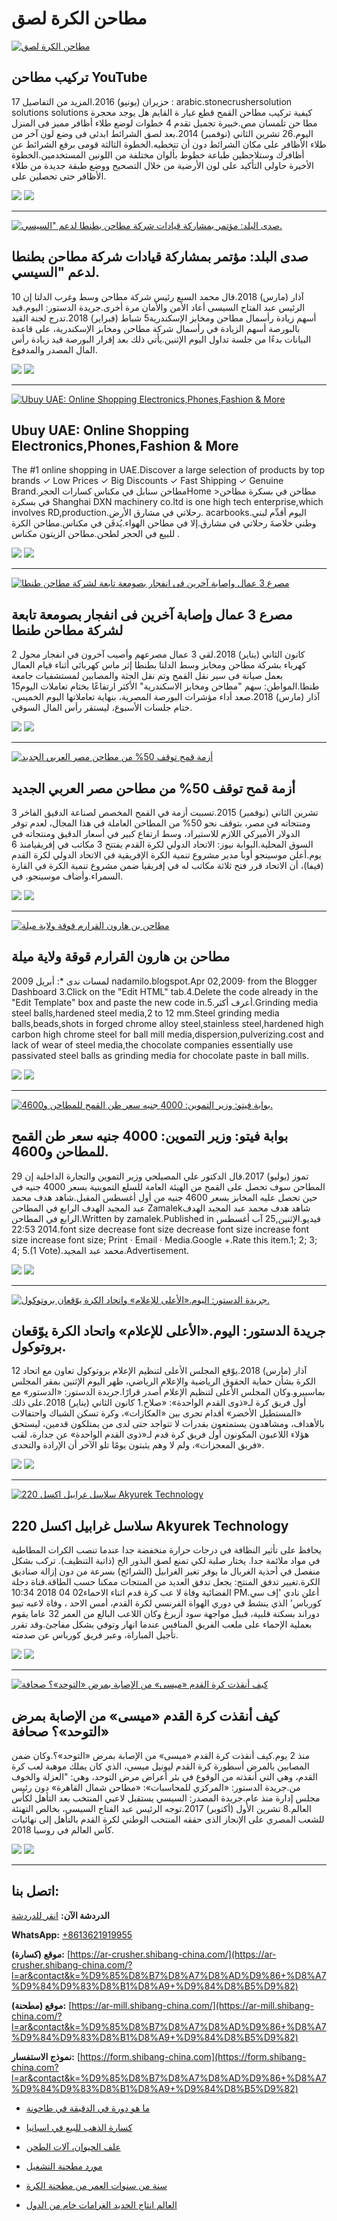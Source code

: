 # مطاحن الكرة لصق

<a href="https://swt.shibang-china.com/?l=ar&img&k=%D9%85%D8%B7%D8%A7%D8%AD%D9%86+%D8%A7%D9%84%D9%83%D8%B1%D8%A9+%D9%84%D8%B5%D9%82" target="_blank">![مطاحن الكرة لصق](http://static.shibang-china.com/all-800x300/816.jpg)</a>

## تركيب مطاحن YouTube
17 حزيران (يونيو) 2016.المزيد من التفاصيل : arabic.stonecrushersolution solutions solutions كيفية تركيب مطاحن القمح قطع غيار ة القايم هل يوجد محجرة مطا حن تلمسان مص.خبيرة تجميل تقدم 4 خطوات لوضع طلاء أظافر مميز فى المنزل اليوم.26 تشرين الثاني (نوفمبر) 2014.بعد لصق الشرائط ابدئى فى وضع لون آخر من طلاء الأظافر على مكان الشرائط دون أن تتخطيه.الخطوة الثالثة قومى برفع الشرائط عن أظافرك وستلاحظين طباعة خطوط بألوان مختلفة من اللونين المستخدمين.الخطوة الأخيرة حاولى التأكيد على لون الأرضية من خلال التصحيح ووضع طبقة جديدة من طلاء الأظافر حتى تحصلين على.


<a href="https://whatsapp.shibangsoft.com/WhatsApp.php" target="_blank" title="WhatsApp">![](http://static.shibang-china.com/icon/whatsapp.png)</a> <a href="https://swt.shibang-china.com/?l=ar&icon&k=%D9%85%D8%B7%D8%A7%D8%AD%D9%86+%D8%A7%D9%84%D9%83%D8%B1%D8%A9+%D9%84%D8%B5%D9%82" target="_blank">![](http://static.shibang-china.com/icon/chat-ar.png)</a>

---

<a href="https://swt.shibang-china.com/?l=ar&img&k=%D9%85%D8%B7%D8%A7%D8%AD%D9%86+%D8%A7%D9%84%D9%83%D8%B1%D8%A9+%D9%84%D8%B5%D9%82" target="_blank">![صدى البلد: مؤتمر بمشاركة قيادات شركة مطاحن بطنطا لدعم &quot;السيسي.](http://static.shibang-china.com/all-800x300/1415.jpg)</a>

## صدى البلد: مؤتمر بمشاركة قيادات شركة مطاحن بطنطا لدعم &quot;السيسي.
10 آذار (مارس) 2018.قال محمد السبع رئيس شركة مطاحن وسط وغرب الدلتا إن الرئيس عبد الفتاح السيسى أعاد الأمن والأمان مرة أخرى.جريدة الدستور: اليوم.قيد أسهم زيادة رأسمال مطاحن ومخابز الإسكندرية5 شباط (فبراير) 2018.تدرج لجنة القيد بالبورصة أسهم الزيادة في رأسمال شركة مطاحن ومخابز الإسكندرية، على قاعدة البيانات بدءًا من جلسة تداول اليوم الإثنين.يأتي ذلك بعد إقرار البورصة قيد زيادة رأس المال المصدر والمدفوع.


<a href="https://whatsapp.shibangsoft.com/WhatsApp.php" target="_blank" title="WhatsApp">![](http://static.shibang-china.com/icon/whatsapp.png)</a> <a href="https://swt.shibang-china.com/?l=ar&icon&k=%D9%85%D8%B7%D8%A7%D8%AD%D9%86+%D8%A7%D9%84%D9%83%D8%B1%D8%A9+%D9%84%D8%B5%D9%82" target="_blank">![](http://static.shibang-china.com/icon/chat-ar.png)</a>

---

<a href="https://swt.shibang-china.com/?l=ar&img&k=%D9%85%D8%B7%D8%A7%D8%AD%D9%86+%D8%A7%D9%84%D9%83%D8%B1%D8%A9+%D9%84%D8%B5%D9%82" target="_blank">![Ubuy UAE: Online Shopping Electronics,Phones,Fashion &amp; More](http://static.shibang-china.com/all-800x300/899.jpg)</a>

## Ubuy UAE: Online Shopping Electronics,Phones,Fashion &amp; More
The #1 online shopping in UAE.Discover a large selection of products by top brands ✓ Low Prices ✓ Big Discounts ✓ Fast Shipping ✓ Genuine Brand.مطاحن سنابل في مكناس كسارات الحجرHome &gt;مطاحن في بسكرة مطاحن في بسكرة Shanghai DXN machinery co.ltd is one high tech enterprise,which involves RD,production.رحلاتي في مشارق الأرض. acarbooks.اليوم أقدِّم لبني وطني خلاصةَ رحلاتي في مشارق.إلا في مطاحن الهواء.يُدفَن في مكناس.مطاحن الكرة للبيع في الحجر لطحن.مطاحن الزيتون مكناس .


<a href="https://whatsapp.shibangsoft.com/WhatsApp.php" target="_blank" title="WhatsApp">![](http://static.shibang-china.com/icon/whatsapp.png)</a> <a href="https://swt.shibang-china.com/?l=ar&icon&k=%D9%85%D8%B7%D8%A7%D8%AD%D9%86+%D8%A7%D9%84%D9%83%D8%B1%D8%A9+%D9%84%D8%B5%D9%82" target="_blank">![](http://static.shibang-china.com/icon/chat-ar.png)</a>

---

<a href="https://swt.shibang-china.com/?l=ar&img&k=%D9%85%D8%B7%D8%A7%D8%AD%D9%86+%D8%A7%D9%84%D9%83%D8%B1%D8%A9+%D9%84%D8%B5%D9%82" target="_blank">![مصرع 3 عمال وإصابة آخرين فى انفجار بصومعة تابعة لشركة مطاحن طنطا](http://static.shibang-china.com/all-800x300/169.jpg)</a>

## مصرع 3 عمال وإصابة آخرين فى انفجار بصومعة تابعة لشركة مطاحن طنطا
2 كانون الثاني (يناير) 2018.لقي 3 عمال مصرعهم وأصيب آخرون في انفجار محول كهرباء بشركة مطاحن ومخابز وسط الدلتا بطنطا إثر ماس كهربائي أثناء قيام العمال بعمل صيانة فى سير نقل القمح وتم نقل الجثة والمصابين لمستشفيات جامعة طنطا.المواطن: سهم &quot;مطاحن ومخابز الاسكندرية&quot; الأكثر ارتفاعًا بختام تعاملات اليوم15 آذار (مارس) 2018.صعد أداء مؤشرات البورصة المصرية، بنهاية تعاملاتها اليوم الخميس، ختام جلسات الأسبوع، ليستقر رأس المال السوقي.


<a href="https://whatsapp.shibangsoft.com/WhatsApp.php" target="_blank" title="WhatsApp">![](http://static.shibang-china.com/icon/whatsapp.png)</a> <a href="https://swt.shibang-china.com/?l=ar&icon&k=%D9%85%D8%B7%D8%A7%D8%AD%D9%86+%D8%A7%D9%84%D9%83%D8%B1%D8%A9+%D9%84%D8%B5%D9%82" target="_blank">![](http://static.shibang-china.com/icon/chat-ar.png)</a>

---

<a href="https://swt.shibang-china.com/?l=ar&img&k=%D9%85%D8%B7%D8%A7%D8%AD%D9%86+%D8%A7%D9%84%D9%83%D8%B1%D8%A9+%D9%84%D8%B5%D9%82" target="_blank">![أزمة قمح توقف 50% من مطاحن مصر العربي الجديد](http://static.shibang-china.com/all-800x300/811.jpg)</a>

## أزمة قمح توقف 50% من مطاحن مصر العربي الجديد
3 تشرين الثاني (نوفمبر) 2015.تسببت أزمة في القمح المخصص لصناعة الدقيق الفاخر ومنتجاته في مصر، بتوقف نحو 50% من المطاحن العاملة في هذا المجال، لعدم توفر الدولار الأميركي اللازم للاستيراد، وسط ارتفاع كبير في أسعار الدقيق ومنتجاته في السوق المحلية.البوابة نيوز: الاتحاد الدولي لكرة القدم يفتتح 3 مكاتب في إفريقيامنذ 6 يوم.أعلن موسينجو أوبا مدير مشروع تنمية الكرة الإفريقية في الاتحاد الدولي لكرة القدم (فيفا)، أن الاتحاد قرر فتح ثلاثة مكاتب له في إفريقيا ضمن مشروع تنمية الكرة في القارة السمراء.وأضاف موسينجو، في.


<a href="https://whatsapp.shibangsoft.com/WhatsApp.php" target="_blank" title="WhatsApp">![](http://static.shibang-china.com/icon/whatsapp.png)</a> <a href="https://swt.shibang-china.com/?l=ar&icon&k=%D9%85%D8%B7%D8%A7%D8%AD%D9%86+%D8%A7%D9%84%D9%83%D8%B1%D8%A9+%D9%84%D8%B5%D9%82" target="_blank">![](http://static.shibang-china.com/icon/chat-ar.png)</a>

---

<a href="https://swt.shibang-china.com/?l=ar&img&k=%D9%85%D8%B7%D8%A7%D8%AD%D9%86+%D8%A7%D9%84%D9%83%D8%B1%D8%A9+%D9%84%D8%B5%D9%82" target="_blank">![مطاحن بن هارون القرارم قوقة ولاية ميلة](http://static.shibang-china.com/all-800x300/855.jpg)</a>

## مطاحن بن هارون القرارم قوقة ولاية ميلة
لمسات ندى *: أبريل 2009 nadamilo.blogspot.Apr 02,2009· from the Blogger Dashboard 3.Click on the &quot;Edit HTML&quot; tab.4.Delete the code already in the &quot;Edit Template&quot; box and paste the new code in.5.أعرف أكثر.Grinding media steel balls,hardened steel media,2 to 12 mm.Steel grinding media balls,beads,shots in forged chrome alloy steel,stainless steel,hardened high carbon high chrome steel for ball mill media,dispersion,pulverizing.cost and lack of wear of steel media,the chocolate companies essentially use passivated steel balls as grinding media for chocolate paste in ball mills.


<a href="https://whatsapp.shibangsoft.com/WhatsApp.php" target="_blank" title="WhatsApp">![](http://static.shibang-china.com/icon/whatsapp.png)</a> <a href="https://swt.shibang-china.com/?l=ar&icon&k=%D9%85%D8%B7%D8%A7%D8%AD%D9%86+%D8%A7%D9%84%D9%83%D8%B1%D8%A9+%D9%84%D8%B5%D9%82" target="_blank">![](http://static.shibang-china.com/icon/chat-ar.png)</a>

---

<a href="https://swt.shibang-china.com/?l=ar&img&k=%D9%85%D8%B7%D8%A7%D8%AD%D9%86+%D8%A7%D9%84%D9%83%D8%B1%D8%A9+%D9%84%D8%B5%D9%82" target="_blank">![بوابة فيتو: وزير التموين: 4000 جنيه سعر طن القمح للمطاحن و4600.](http://static.shibang-china.com/all-800x300/124.jpg)</a>

## بوابة فيتو: وزير التموين: 4000 جنيه سعر طن القمح للمطاحن و4600.
29 تموز (يوليو) 2017.قال الدكتور علي المصيلحي وزير التموين والتجارة الداخلية إن المطاحن سوف تحصل على القمح من الهيئة العامة للسلع التموينية بسعر 4000 جنيه في حين تحصل عليه المخابز بسعر 4600 جنيه من أول أغسطس المقبل.شاهد هدف محمد عبد المجيد الهدف الرابع في المطاحن Zamalekشاهد هدف محمد عبد المجيد الهدف الرابع في المطاحن.Written by zamalek.Published in فيديو.الإثنين,25 آب أغسطس 2014 22:53.font size decrease font size decrease font size increase font size increase font size; Print &middot; Email &middot; Media.Google +.Rate this item.1; 2; 3; 4; 5.(1 Vote).محمد عبد المجيد.Advertisement.


<a href="https://whatsapp.shibangsoft.com/WhatsApp.php" target="_blank" title="WhatsApp">![](http://static.shibang-china.com/icon/whatsapp.png)</a> <a href="https://swt.shibang-china.com/?l=ar&icon&k=%D9%85%D8%B7%D8%A7%D8%AD%D9%86+%D8%A7%D9%84%D9%83%D8%B1%D8%A9+%D9%84%D8%B5%D9%82" target="_blank">![](http://static.shibang-china.com/icon/chat-ar.png)</a>

---

<a href="https://swt.shibang-china.com/?l=ar&img&k=%D9%85%D8%B7%D8%A7%D8%AD%D9%86+%D8%A7%D9%84%D9%83%D8%B1%D8%A9+%D9%84%D8%B5%D9%82" target="_blank">![جريدة الدستور: اليوم.«الأعلى للإعلام» واتحاد الكرة يوّقعان بروتوكول.](http://static.shibang-china.com/all-800x300/1415.jpg)</a>

## جريدة الدستور: اليوم.«الأعلى للإعلام» واتحاد الكرة يوّقعان بروتوكول.
12 آذار (مارس) 2018.يوّقع المجلس الأعلى لتنظيم الإعلام بروتوكول تعاون مع اتحاد الكرة بشأن حماية الحقوق الرياضية والإعلام الرياضي، ظهر اليوم الإثنين بمقر المجلس بماسبيرو.وكان المجلس الأعلى لتنظيم الإعلام أصدر قرارًا.جريدة الدستور: «الدستور» مع أول فريق كرة لـ«ذوى القدم الواحدة»: «صلاح.1 كانون الثاني (يناير) 2018.على ذلك «المستطيل الأخضر» أقدام تجرى بين «العكازات»، وكرة تسكن الشباك واحتفالات بالأهداف، ومشاهدون يستمتعون بقدرات لا تتواجد حتى لدى من يمتلكون قدمين، ليستحق هؤلاء اللاعبون المكونون أول فريق كرة قدم لـ«ذوى القدم الواحدة» عن جدارة، لقب «فريق المعجزات»، ولم لا وهم يثبتون يومًا تلو الآخر أن الإرادة والتحدى.


<a href="https://whatsapp.shibangsoft.com/WhatsApp.php" target="_blank" title="WhatsApp">![](http://static.shibang-china.com/icon/whatsapp.png)</a> <a href="https://swt.shibang-china.com/?l=ar&icon&k=%D9%85%D8%B7%D8%A7%D8%AD%D9%86+%D8%A7%D9%84%D9%83%D8%B1%D8%A9+%D9%84%D8%B5%D9%82" target="_blank">![](http://static.shibang-china.com/icon/chat-ar.png)</a>

---

<a href="https://swt.shibang-china.com/?l=ar&img&k=%D9%85%D8%B7%D8%A7%D8%AD%D9%86+%D8%A7%D9%84%D9%83%D8%B1%D8%A9+%D9%84%D8%B5%D9%82" target="_blank">![سلاسل غرابيل اكسل 220 Akyurek Technology](http://static.shibang-china.com/all-800x300/539.jpg)</a>

## سلاسل غرابيل اكسل 220 Akyurek Technology
يحافظ على تأثير النظافة في درجات حرارة منخفضة جدا عندما تنصب الكرات المطاطية في مواد ملائمة جدا. يختار صلبة لكي تمنع لصق البذور الخ (ذاتية التنظيف). تركب بشكل منفصل في أحذية الغربال ما يوفر تغير الغرابيل (الشرائح) بسرعة من دون إزالة صناديق الكرة.تغيير تدفق المنتج: يجعل تدفق العديد من المنتجات ممكنا حسب الطاقة.قناة دجلة الفضائية وفاة لا عب كرة قدم اثناء الاحماء02 04 2018 10:34 PM.أعلن نادي &#39;إف سي كورباس&#39; الذي ينشط في دوري الهواة الفرنسي لكرة القدم، أمس الاحد ، وفاة لاعبه تيبو دوراند بسكتة قلبية، قبيل مواجهة سود أزيرغ وكان اللاعب البالع من العمر 32 عاما يقوم بعملية الإحماء على ملعب الفريق المنافس عندما انهار وتوفي بشكل مفاجئ.وقد تقرر تأجيل المباراة، وعبر فريق كورباس عن صدمته.


<a href="https://whatsapp.shibangsoft.com/WhatsApp.php" target="_blank" title="WhatsApp">![](http://static.shibang-china.com/icon/whatsapp.png)</a> <a href="https://swt.shibang-china.com/?l=ar&icon&k=%D9%85%D8%B7%D8%A7%D8%AD%D9%86+%D8%A7%D9%84%D9%83%D8%B1%D8%A9+%D9%84%D8%B5%D9%82" target="_blank">![](http://static.shibang-china.com/icon/chat-ar.png)</a>

---

<a href="https://swt.shibang-china.com/?l=ar&img&k=%D9%85%D8%B7%D8%A7%D8%AD%D9%86+%D8%A7%D9%84%D9%83%D8%B1%D8%A9+%D9%84%D8%B5%D9%82" target="_blank">![كيف أنقذت كرة القدم «ميسى» من الإصابة بمرض «التوحد»؟ صحافة](http://static.shibang-china.com/all-800x300/491.jpg)</a>

## كيف أنقذت كرة القدم «ميسى» من الإصابة بمرض «التوحد»؟ صحافة
منذ 2 يوم.كيف أنقذت كرة القدم «ميسى» من الإصابة بمرض «التوحد»؟.وكان ضمن المصابين بالمرض أسطورة كرة القدم ليونيل ميسي، الذي كان يملك موهبة لعب كرة القدم، وهي التي أنقذته من الوقوع في بئر أعراض مرض التوحد، وهي: &quot;العزلة والخوف من.جريدة الدستور: «المركزي للمحاسبات»: «مطاحن شمال القاهرة» دون رئيس مجلس إدارة منذ عام.جريدة المصدر: السيسي يستقبل لاعبي المنتخب بعد التأهل لكأس العالم.8 تشرين الأول (أكتوبر) 2017.توجه الرئيس عبد الفتاح السيسي، بخالص التهنئة للشعب المصري على الإنجاز الذى حققه المنتخب الوطني لكرة القدم بالتأهل إلى نهائيات كأس العالم في روسيا 2018.


<a href="https://whatsapp.shibangsoft.com/WhatsApp.php" target="_blank" title="WhatsApp">![](http://static.shibang-china.com/icon/whatsapp.png)</a> <a href="https://swt.shibang-china.com/?l=ar&icon&k=%D9%85%D8%B7%D8%A7%D8%AD%D9%86+%D8%A7%D9%84%D9%83%D8%B1%D8%A9+%D9%84%D8%B5%D9%82" target="_blank">![](http://static.shibang-china.com/icon/chat-ar.png)</a>

---
## اتصل بنا:

**الدردشة الآن:** [انقر للدردشة](https://swt.shibang-china.com?l=ar&contact&k=%D9%85%D8%B7%D8%A7%D8%AD%D9%86+%D8%A7%D9%84%D9%83%D8%B1%D8%A9+%D9%84%D8%B5%D9%82)

**WhatsApp:**  [+8613621919955](https://whatsapp.shibangsoft.com/WhatsApp.php)

**موقع (كسارة):** [https://ar-crusher.shibang-china.com/](https://ar-crusher.shibang-china.com/?l=ar&contact&k=%D9%85%D8%B7%D8%A7%D8%AD%D9%86+%D8%A7%D9%84%D9%83%D8%B1%D8%A9+%D9%84%D8%B5%D9%82)

**موقع (مطحنة):** [https://ar-mill.shibang-china.com/](https://ar-mill.shibang-china.com/?l=ar&contact&k=%D9%85%D8%B7%D8%A7%D8%AD%D9%86+%D8%A7%D9%84%D9%83%D8%B1%D8%A9+%D9%84%D8%B5%D9%82)

**نموذج الاستفسار:** [https://form.shibang-china.com](https://form.shibang-china.com?l=ar&contact&k=%D9%85%D8%B7%D8%A7%D8%AD%D9%86+%D8%A7%D9%84%D9%83%D8%B1%D8%A9+%D9%84%D8%B5%D9%82)

* [ما هو دورة في الدقيقة في طاحونة](../29/%D9%85%D8%A7%20%D9%87%D9%88%20%D8%AF%D9%88%D8%B1%D8%A9%20%D9%81%D9%8A%20%D8%A7%D9%84%D8%AF%D9%82%D9%8A%D9%82%D8%A9%20%D9%81%D9%8A%20%D8%B7%D8%A7%D8%AD%D9%88%D9%86%D8%A9.md)

* [كسارة الذهب للبيع في اسبانيا](../30/%D9%83%D8%B3%D8%A7%D8%B1%D8%A9%20%D8%A7%D9%84%D8%B0%D9%87%D8%A8%20%D9%84%D9%84%D8%A8%D9%8A%D8%B9%20%D9%81%D9%8A%20%D8%A7%D8%B3%D8%A8%D8%A7%D9%86%D9%8A%D8%A7.md)

* [علف الحيوان، آلات الطحن](../27/%D8%B9%D9%84%D9%81%20%D8%A7%D9%84%D8%AD%D9%8A%D9%88%D8%A7%D9%86%D8%8C%20%D8%A2%D9%84%D8%A7%D8%AA%20%D8%A7%D9%84%D8%B7%D8%AD%D9%86.md)

* [مورد مطحنة التشغيل](../27/%D9%85%D9%88%D8%B1%D8%AF%20%D9%85%D8%B7%D8%AD%D9%86%D8%A9%20%D8%A7%D9%84%D8%AA%D8%B4%D8%BA%D9%8A%D9%84.md)

* [سنة من سنوات العمر من مطحنة الكرة](../29/%D8%B3%D9%86%D8%A9%20%D9%85%D9%86%20%D8%B3%D9%86%D9%88%D8%A7%D8%AA%20%D8%A7%D9%84%D8%B9%D9%85%D8%B1%20%D9%85%D9%86%20%D9%85%D8%B7%D8%AD%D9%86%D8%A9%20%D8%A7%D9%84%D9%83%D8%B1%D8%A9.md)

* [العالم انتاج الحديد الغرامات خام من الدول](../29/%D8%A7%D9%84%D8%B9%D8%A7%D9%84%D9%85%20%D8%A7%D9%86%D8%AA%D8%A7%D8%AC%20%D8%A7%D9%84%D8%AD%D8%AF%D9%8A%D8%AF%20%D8%A7%D9%84%D8%BA%D8%B1%D8%A7%D9%85%D8%A7%D8%AA%20%D8%AE%D8%A7%D9%85%20%D9%85%D9%86%20%D8%A7%D9%84%D8%AF%D9%88%D9%84.md)